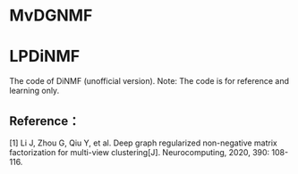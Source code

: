 # MvDGNMF
# LPDiNMF
The code of DiNMF (unofficial version).
Note: The code is for reference and learning only.
## Reference：
[1] Li J, Zhou G, Qiu Y, et al. Deep graph regularized non-negative matrix factorization for multi-view clustering[J]. Neurocomputing, 2020, 390: 108-116.
